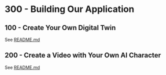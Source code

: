 # 300 - Building Our Application

## 100 - Create Your Own Digital Twin

See [README.md](./100/README.md)

## 200 - Create a Video with Your Own AI Character

See [README.md](./200/README.md)
